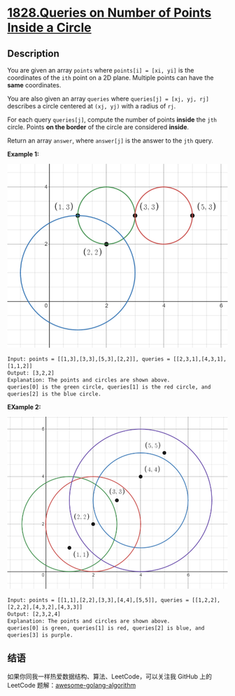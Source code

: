 # [1828.Queries on Number of Points Inside a Circle][title]

## Description
You are given an array `points` where `points[i] = [xi, yi]` is the coordinates of the `ith` point on a 2D plane. Multiple points can have the **same** coordinates.

You are also given an array `queries` where `queries[j] = [xj, yj, rj]` describes a circle centered at `(xj, yj)` with a radius of `rj`.

For each query `queries[j]`, compute the number of points **inside** the `jth` circle. Points **on the border** of the circle are considered **inside**.

Return an array `answer`, where `answer[j]` is the answer to the `jth` query.

**Example 1:**  

![1](./1.png)

```
Input: points = [[1,3],[3,3],[5,3],[2,2]], queries = [[2,3,1],[4,3,1],[1,1,2]]
Output: [3,2,2]
Explanation: The points and circles are shown above.
queries[0] is the green circle, queries[1] is the red circle, and queries[2] is the blue circle.
```

**EXample 2:**  

![2](./2.png)

```
Input: points = [[1,1],[2,2],[3,3],[4,4],[5,5]], queries = [[1,2,2],[2,2,2],[4,3,2],[4,3,3]]
Output: [2,3,2,4]
Explanation: The points and circles are shown above.
queries[0] is green, queries[1] is red, queries[2] is blue, and queries[3] is purple.
```

## 结语

如果你同我一样热爱数据结构、算法、LeetCode，可以关注我 GitHub 上的 LeetCode 题解：[awesome-golang-algorithm][me]

[title]: https://leetcode.com/problems/queries-on-number-of-points-inside-a-circle/
[me]: https://github.com/kylesliu/awesome-golang-algorithm
